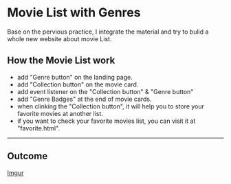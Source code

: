 # Movie List with Genres
Base on the pervious practice, I integrate the material and try to bulid a whole new website about movie List. 

## How the Movie List work
- add "Genre button" on the landing page.
- add "Collection button" on the movie card.
- add event listener on the "Collection button" & "Genre button"
- add "Genre Badges" at the end of movie cards.
- when clinking the "Collection button", it will help you to store your favorite movies at another list.
- if you want to check your favorite movies list, you can visit it at "favorite.html".
----

## Outcome 
[Imgur](https://i.imgur.com/F2iZb8P.png)
